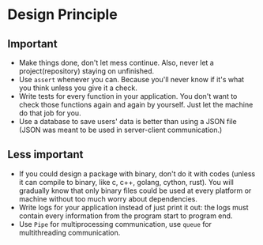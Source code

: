 # Design Principle

## Important

* Make things done, don't let mess continue. Also, never let a project\(repository\) staying on unfinished.
* Use `assert` whenever you can. Because you'll never know if it's what you think unless you give it a check.
* Write tests for every function in your application. You don't want to check those functions again and again by yourself. Just let the machine do that job for you.
* Use a database to save users' data is better than using a JSON file \(JSON was meant to be used in server-client communication.\)

## Less important

* If you could design a package with binary, don't do it with codes \(unless it can compile to binary, like c, c++, golang, cython, rust\). You will gradually know that only binary files could be used at every platform or machine without too much worry about dependencies.
* Write logs for your application instead of just print it out: the logs must contain every information from the program start to program end.
* Use `Pipe` for multiprocessing communication, use `queue` for multithreading communication.

